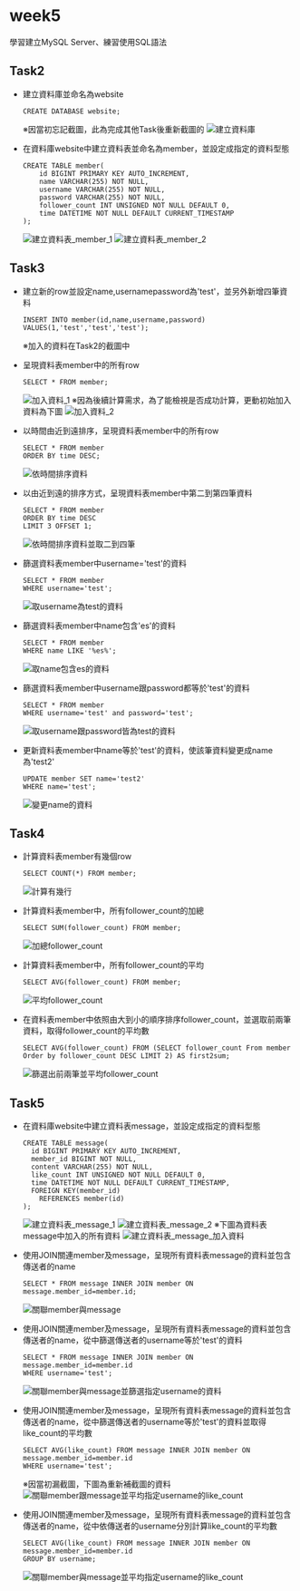 # week5
學習建立MySQL Server、練習使用SQL語法

## Task2
- 建立資料庫並命名為website
  ~~~mysql
  CREATE DATABASE website;
  ~~~
  ※因當初忘記截圖，此為完成其他Task後重新截圖的
  ![建立資料庫](https://raw.githubusercontent.com/YU-20-10/WeHelp-1st/refs/heads/main/week5/img/week5_TASK2_1_%E5%BB%BA%E7%AB%8B%E8%B3%87%E6%96%99%E5%BA%ABwebsite.png)
  

- 在資料庫website中建立資料表並命名為member，並設定成指定的資料型態
  ~~~mysql
  CREATE TABLE member(
      id BIGINT PRIMARY KEY AUTO_INCREMENT,
      name VARCHAR(255) NOT NULL,
      username VARCHAR(255) NOT NULL,
      password VARCHAR(255) NOT NULL,
      follower_count INT UNSIGNED NOT NULL DEFAULT 0,
      time DATETIME NOT NULL DEFAULT CURRENT_TIMESTAMP
  );
  ~~~
  ![建立資料表_member_1](https://raw.githubusercontent.com/YU-20-10/WeHelp-1st/refs/heads/main/week5/img/week5_TASK2_2_%E9%A1%AF%E7%A4%BA%E8%B3%87%E6%96%99%E8%A1%A8%E4%B8%AD%E6%89%80%E6%9C%89%E8%B3%87%E6%96%99.png)
  ![建立資料表_member_2](https://raw.githubusercontent.com/YU-20-10/WeHelp-1st/refs/heads/main/week5/img/week5_TASK2_2_%E9%A1%AF%E7%A4%BA%E8%B3%87%E6%96%99%E8%A1%A8%E4%B8%AD%E5%90%84%E6%AC%84%E4%BD%8D%E7%9A%84%E8%A8%AD%E5%AE%9A%E5%80%BC.png)

## Task3
- 建立新的row並設定name,usernamepassword為'test'，並另外新增四筆資料
  ~~~mysql
  INSERT INTO member(id,name,username,password)
  VALUES(1,'test','test','test');
  ~~~
  ※加入的資料在Task2的截圖中

- 呈現資料表member中的所有row
  ~~~mysql
  SELECT * FROM member;
  ~~~
  ![加入資料_1](https://raw.githubusercontent.com/YU-20-10/WeHelp-1st/refs/heads/main/week5/img/week5_TASK3_1%262_%E6%96%B0%E5%A2%9E%26%E6%9F%A5%E7%9C%8B%E8%B3%87%E6%96%99.png)
  ※因為後續計算需求，為了能檢視是否成功計算，更動初始加入資料為下圖
  ![加入資料_2](https://raw.githubusercontent.com/YU-20-10/WeHelp-1st/refs/heads/main/week5/img/week5_TASK3_1%262_%E6%96%B0%E5%A2%9E%26%E6%9F%A5%E7%9C%8B%E8%B3%87%E6%96%99(%E6%9B%B4%E5%8B%95%E5%BE%8C).png)

- 以時間由近到遠排序，呈現資料表member中的所有row
  ~~~mysql
  SELECT * FROM member
  ORDER BY time DESC; 
  ~~~
  ![依時間排序資料](https://raw.githubusercontent.com/YU-20-10/WeHelp-1st/refs/heads/main/week5/img/week5_TASK3_3_%E8%B3%87%E6%96%99%E4%BB%A5%E6%96%B0%E5%A2%9E%E6%99%82%E9%96%93%E7%82%BA%E6%9C%80%E6%96%B0%E6%8E%92%E5%88%97.png)

- 以由近到遠的排序方式，呈現資料表member中第二到第四筆資料
  ~~~mysql
  SELECT * FROM member
  ORDER BY time DESC
  LIMIT 3 OFFSET 1;
  ~~~
  ![依時間排序資料並取二到四筆](https://raw.githubusercontent.com/YU-20-10/WeHelp-1st/refs/heads/main/week5/img/week5_TASK3_4_%E6%99%82%E9%96%93%E6%8E%92%E5%88%97%E9%81%B8%E5%8F%96%E7%AC%AC2%7E4.png)

- 篩選資料表member中username='test'的資料
  ~~~mysql
  SELECT * FROM member
  WHERE username='test';
  ~~~
  ![取username為test的資料](https://raw.githubusercontent.com/YU-20-10/WeHelp-1st/refs/heads/main/week5/img/week5_TASK3_5_username%E7%AD%89%E6%96%BCtest.png)

- 篩選資料表member中name包含'es'的資料
  ~~~mysql
  SELECT * FROM member
  WHERE name LIKE '%es%';
  ~~~
  ![取name包含es的資料](https://raw.githubusercontent.com/YU-20-10/WeHelp-1st/refs/heads/main/week5/img/week5_TASK3_6_name%E5%8C%85%E5%90%ABes.png)

- 篩選資料表member中username跟password都等於'test'的資料
  ~~~mysql
  SELECT * FROM member
  WHERE username='test' and password='test';
  ~~~
  ![取username跟password皆為test的資料](https://raw.githubusercontent.com/YU-20-10/WeHelp-1st/refs/heads/main/week5/img/week5_TASK3_7_username%E5%8F%8Apassword%E7%AD%89%E6%96%BCtest.png)
  
- 更新資料表member中name等於'test'的資料，使該筆資料變更成name為'test2'
  ~~~mysql
  UPDATE member SET name='test2'
  WHERE name='test';
  ~~~
  ![變更name的資料](https://raw.githubusercontent.com/YU-20-10/WeHelp-1st/refs/heads/main/week5/img/week5_TASK3_8_%E6%9B%B4%E6%96%B0name%E7%82%BAtest%E7%9A%84%E7%82%BAtest2.png)

## Task4

- 計算資料表member有幾個row
  ~~~mysql
  SELECT COUNT(*) FROM member;
  ~~~
  ![計算有幾行](https://raw.githubusercontent.com/YU-20-10/WeHelp-1st/refs/heads/main/week5/img/week5_TASK4_1_%E5%8F%96%E5%BE%97%E5%88%97%E6%95%B8.png)

- 計算資料表member中，所有follower_count的加總
  ~~~mysql
  SELECT SUM(follower_count) FROM member;
  ~~~
  ![加總follower_count](https://raw.githubusercontent.com/YU-20-10/WeHelp-1st/refs/heads/main/week5/img/week5_TASK4_2_%E5%8A%A0%E7%B8%BD%E8%BF%BD%E8%B9%A4%E8%80%85%E6%95%B8.png)

- 計算資料表member中，所有follower_count的平均
  ~~~mysql
  SELECT AVG(follower_count) FROM member;
  ~~~
  ![平均follower_count](https://raw.githubusercontent.com/YU-20-10/WeHelp-1st/refs/heads/main/week5/img/week5_TASK4_3_%E5%B9%B3%E5%9D%87%E8%BF%BD%E8%B9%A4%E8%80%85%E6%95%B8.png)
  
- 在資料表member中依照由大到小的順序排序follower_count，並選取前兩筆資料，取得follower_count的平均數
  ~~~mysql
  SELECT AVG(follower_count) FROM (SELECT follower_count From member
  Order by follower_count DESC LIMIT 2) AS first2sum;
  ~~~
  ![篩選出前兩筆並平均follower_count](https://raw.githubusercontent.com/YU-20-10/WeHelp-1st/refs/heads/main/week5/img/week5_TASK4_4_%E5%B9%B3%E5%9D%87%E5%89%8D%E5%85%A9%E5%A4%9A%E7%9A%84%E8%BF%BD%E8%B9%A4%E8%80%85%E6%95%B8.png)

## Task5
- 在資料庫website中建立資料表message，並設定成指定的資料型態
  ~~~mysql
  CREATE TABLE message(
    id BIGINT PRIMARY KEY AUTO_INCREMENT,
    member_id BIGINT NOT NULL,
    content VARCHAR(255) NOT NULL,
    like_count INT UNSIGNED NOT NULL DEFAULT 0,
    time DATETIME NOT NULL DEFAULT CURRENT_TIMESTAMP,
    FOREIGN KEY(member_id)
	  REFERENCES member(id)
  );
  ~~~
  ![建立資料表_message_1](https://raw.githubusercontent.com/YU-20-10/WeHelp-1st/refs/heads/main/week5/img/week5_TASK5_1_%E6%96%B0%E5%A2%9Emessage%E8%B3%87%E6%96%99%E8%A1%A8.png)
  ![建立資料表_message_2](https://raw.githubusercontent.com/YU-20-10/WeHelp-1st/refs/heads/main/week5/img/week5_TASK5_1_%E6%96%B0%E5%A2%9Emessage%E8%B3%87%E6%96%99%E8%A1%A8(2).png)
  ※下圖為資料表message中加入的所有資料
  ![建立資料表_message_加入資料](https://raw.githubusercontent.com/YU-20-10/WeHelp-1st/refs/heads/main/week5/img/week5_TASK5_1_%E6%96%B0%E5%A2%9Emessage%E8%B3%87%E6%96%99%E8%A1%A8_%E5%8A%A0%E5%85%A5%E8%B3%87%E6%96%99.png)

- 使用JOIN關連member及message，呈現所有資料表message的資料並包含傳送者的name
  ~~~mysql
  SELECT * FROM message INNER JOIN member ON message.member_id=member.id;
  ~~~
  ![關聯member與message](https://raw.githubusercontent.com/YU-20-10/WeHelp-1st/refs/heads/main/week5/img/week5_TASK5_2_message%20join%20member%E8%B3%87%E6%96%99%E8%A1%A8.png)
  
- 使用JOIN關連member及message，呈現所有資料表message的資料並包含傳送者的name，從中篩選傳送者的username等於'test'的資料
  ~~~mysql
  SELECT * FROM message INNER JOIN member ON message.member_id=member.id
  WHERE username='test';
  ~~~
  ![關聯member與message並篩選指定username的資料](https://raw.githubusercontent.com/YU-20-10/WeHelp-1st/refs/heads/main/week5/img/week5_TASK5_3_message%26member%E7%AF%A9%E9%81%B8username%E7%82%BAtest.png)
  
- 使用JOIN關連member及message，呈現所有資料表message的資料並包含傳送者的name，從中篩選傳送者的username等於'test'的資料並取得like_count的平均數
  ~~~mysql
  SELECT AVG(like_count) FROM message INNER JOIN member ON message.member_id=member.id
  WHERE username='test';
  ~~~
  ※因當初漏截圖，下圖為重新補截圖的資料
  ![關聯member跟message並平均指定username的like_count](https://raw.githubusercontent.com/YU-20-10/WeHelp-1st/refs/heads/main/week5/img/week5_TASK5_4_message%26member%E7%AF%A9%E9%81%B8username%E7%82%BAtest%E4%B8%A6%E5%B9%B3%E5%9D%87like%E6%95%B8%E9%87%8F.png)

  
- 使用JOIN關連member及message，呈現所有資料表message的資料並包含傳送者的name，從中依傳送者的username分別計算like_count的平均數
  ~~~mysql
  SELECT AVG(like_count) FROM message INNER JOIN member ON message.member_id=member.id
  GROUP BY username;
  ~~~
    ![關聯member與message並平均指定username的like_count](https://raw.githubusercontent.com/YU-20-10/WeHelp-1st/refs/heads/main/week5/img/week5_TASK5_5_message%26member%E4%BB%A5username%E5%88%86%E5%88%A5%E5%B9%B3%E5%9D%87like%E6%95%B8%E9%87%8F.png)









